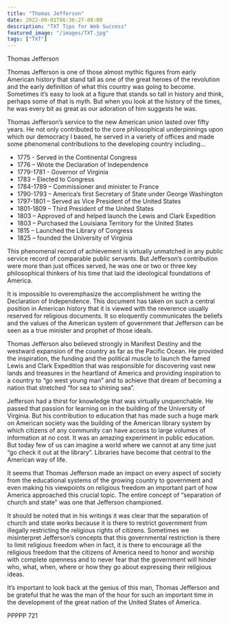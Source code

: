 ```yaml
---
title: "Thomas Jefferson"
date: 2022-09-01T06:36:27-08:00
description: "TXT Tips for Web Success"
featured_image: "/images/TXT.jpg"
tags: ["TXT"]
---
```


Thomas Jefferson

Thomas Jefferson is one of those almost mythic figures from early American history that stand tall as one of the great heroes of the revolution and the early definition of what this country was going to become.  Sometimes it’s easy to look at a figure that stands so tall in history and think, perhaps some of that is myth.  But when you look at the history of the times, he was every bit as great as our adoration of him suggests he was.

Thomas Jefferson’s service to the new American union lasted over fifty years.  He not only contributed to the core philosophical underpinnings upon which our democracy I based, he served in a variety of offices and made some phenomenal contributions to the developing country including…

*	1775 - Served in the Continental Congress 
*	1776 – Wrote the Declaration of Independence
*	1779-1781 - Governor of Virginia
*	1783 – Elected to Congress
*	1784-1789 – Commissioner and minister to France
*	1790-1793 – America’s first Secretary of State under George Washington
*	1797-1801 – Served as Vice President of the United States
*	1801-1809 – Third President of the United States
*	1803 – Approved of and helped launch the Lewis and Clark Expedition
*	1803 – Purchased the Louisiana Territory for the United States
*	1815 – Launched the Library of Congress
*	1825 – founded the University of Virginia

This phenomenal record of achievement is virtually unmatched in any public service record of comparable public servants.  But Jefferson’s contribution were more than just offices served, he was one or two or three key philosophical thinkers of his time that laid the ideological foundations of America. 

It is impossible to overemphasize the accomplishment he writing the Declaration of Independence.  This document has taken on such a central position in American history that it is viewed with the reverence usually reserved for religious documents.  It so eloquently communicates the beliefs and the values of the American system of government that Jefferson can be seen as a true minister and prophet of those ideals.

Thomas Jefferson also believed strongly in Manifest Destiny and the westward expansion of the country as far as the Pacific Ocean.  He provided the inspiration, the funding and the political muscle to launch the famed Lewis and Clark Expedition that was responsible for discovering vast new lands and treasures in the heartland of America and providing inspiration to a country to “go west young man” and to achieve that dream of becoming a nation that stretched “for sea to shining sea”.

Jefferson had a thirst for knowledge that was virtually unquenchable.  He passed that passion for learning on in the building of the University of Virginia.  But his contribution to education that has made such a huge mark on American society was the building of the American library system by which citizens of any community can have access to large volumes of information at no cost.  It was an amazing experiment in public education.  But today few of us can imagine a world where we cannot at any time just “go check it out at the library”.  Libraries have become that central to the American way of life.

It seems that Thomas Jefferson made an impact on every aspect of society from the educational systems of the growing country to government and even making his viewpoints on religious freedom an important part of how America approached this crucial topic.  The entire concept of “separation of church and state” was one that Jefferson championed.  

It should be noted that in his writings it was clear that the separation of church and state works because it is there to restrict government from illegally restricting the religious rights of citizens.  Sometimes we misinterpret Jefferson’s concepts that this governmental restriction is there to limit religious freedom when in fact, it is there to encourage all the religious freedom that the citizens of America need to honor and worship with complete openness and to never fear that the government will hinder who, what, when, where or how they go about expressing their religious ideas.

It’s important to look back at the genius of this man, Thomas Jefferson and be grateful that he was the man of the hour for such an important time in the development of the great nation of the United States of America.

PPPPP 721


